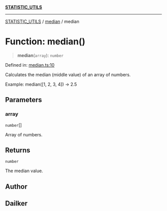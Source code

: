 [**STATISTIC_UTILS**](../../README.md)

***

[STATISTIC_UTILS](../../README.md) / [median](../README.md) / median

# Function: median()

> **median**(`array`): `number`

Defined in: [median.ts:10](https://github.com/dailker/everyutil/blob/8ebd741383aff061deffff96bf58a9059d1b9944/src/statistic/median.ts#L10)

Calculates the median (middle value) of an array of numbers.

Example: median([1, 2, 3, 4]) → 2.5

## Parameters

### array

`number`[]

Array of numbers.

## Returns

`number`

The median value.

## Author

## Dailker
